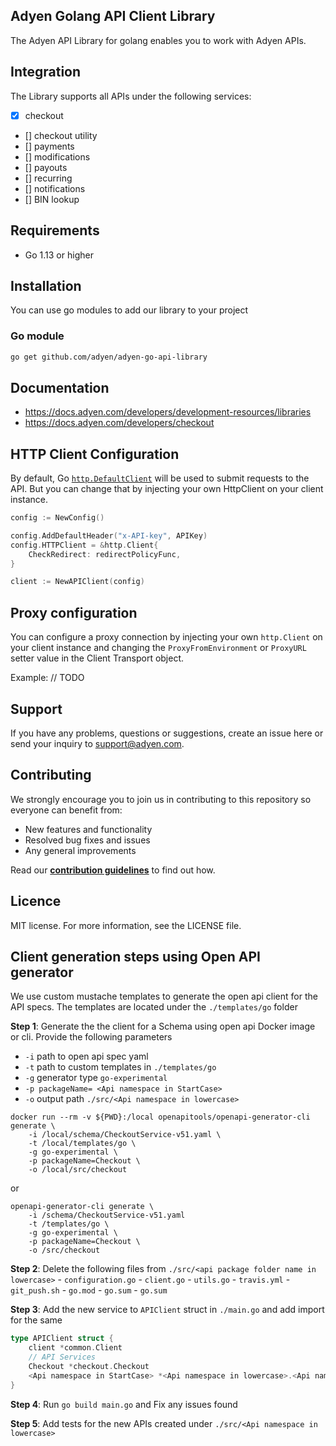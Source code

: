 ## Adyen Golang API Client Library

The Adyen API Library for golang enables you to work with Adyen APIs.

## Integration

The Library supports all APIs under the following services:

- [x] checkout
- [] checkout utility
- [] payments
- [] modifications
- [] payouts
- [] recurring
- [] notifications
- [] BIN lookup

## Requirements

- Go 1.13 or higher

## Installation

You can use go modules to add our library to your project

### Go module

```bash
go get github.com/adyen/adyen-go-api-library
```

## Documentation

- https://docs.adyen.com/developers/development-resources/libraries
- https://docs.adyen.com/developers/checkout

## HTTP Client Configuration

By default, Go [`http.DefaultClient`](https://golang.org/pkg/net/http/) will be used to submit requests to the API. But you can change that by injecting your own HttpClient on your client instance.

```go
config := NewConfig()

config.AddDefaultHeader("x-API-key", APIKey)
config.HTTPClient = &http.Client{
	CheckRedirect: redirectPolicyFunc,
}

client := NewAPIClient(config)
```

## Proxy configuration

You can configure a proxy connection by injecting your own `http.Client` on your client instance and changing the `ProxyFromEnvironment` or `ProxyURL` setter value in the Client Transport object.

Example:
// TODO

## Support

If you have any problems, questions or suggestions, create an issue here or send your inquiry to support@adyen.com.

## Contributing

We strongly encourage you to join us in contributing to this repository so everyone can benefit from:

- New features and functionality
- Resolved bug fixes and issues
- Any general improvements

Read our [**contribution guidelines**](CONTRIBUTING.md) to find out how.

## Licence

MIT license. For more information, see the LICENSE file.

## Client generation steps using Open API generator

We use custom mustache templates to generate the open api client for the API specs. The templates are located under the `./templates/go` folder

**Step 1**: Generate the the client for a Schema using open api Docker image or cli. Provide the following parameters

- `-i` path to open api spec yaml
- `-t` path to custom templates in `./templates/go`
- `-g` generator type `go-experimental`
- `-p packageName= <Api namespace in StartCase>`
- `-o` output path `./src/<Api namespace in lowercase>`

```
docker run --rm -v ${PWD}:/local openapitools/openapi-generator-cli generate \
    -i /local/schema/CheckoutService-v51.yaml \
    -t /local/templates/go \
    -g go-experimental \
    -p packageName=Checkout \
    -o /local/src/checkout
```

or

```
openapi-generator-cli generate \
    -i /schema/CheckoutService-v51.yaml
    -t /templates/go \
    -g go-experimental \
    -p packageName=Checkout \
    -o /src/checkout
```

**Step 2**: Delete the following files from `./src/<api package folder name in lowercase>` - `configuration.go` - `client.go` - `utils.go` - `travis.yml` - `git_push.sh` - `go.mod` - `go.sum` - `go.sum`

**Step 3**: Add the new service to `APIClient` struct in `./main.go` and add import for the same

```go
type APIClient struct {
	client *common.Client
	// API Services
    Checkout *checkout.Checkout
    <Api namespace in StartCase> *<Api namespace in lowercase>.<Api namespace in StartCase>
}
```

**Step 4**: Run `go build main.go` and Fix any issues found

**Step 5**: Add tests for the new APIs created under `./src/<Api namespace in lowercase>`
